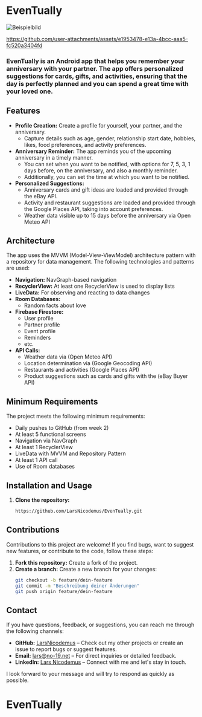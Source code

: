 

# EvenTually






![Beispielbild](https://github.com/SI-Classroom-Batch-017/android-abschluss-LarsNicodemus/blob/main/app/src/main/res/drawable/eventually_round1.png) 




https://github.com/user-attachments/assets/e1953478-e13a-4bcc-aaa5-fc520a3404fd




### EvenTually is an Android app that helps you remember your anniversary with your partner. The app offers personalized suggestions for cards, gifts, and activities, ensuring that the day is perfectly planned and you can spend a great time with your loved one.


## Features

- **Profile Creation:** Create a profile for yourself, your partner, and the anniversary.
  - Capture details such as age, gender, relationship start date, hobbies, likes, food preferences, and activity preferences.
- **Anniversary Reminder:** The app reminds you of the upcoming anniversary in a timely manner.
  - You can set when you want to be notified, with options for 7, 5, 3, 1 days before, on the anniversary, and also a monthly reminder.
  - Additionally, you can set the time at which you want to be notified.
- **Personalized Suggestions:**
  - Anniversary cards and gift ideas are loaded and provided through the eBay API.
  - Activity and restaurant suggestions are loaded and provided through the Google Places API, taking into account preferences.
  - Weather data visible up to 15 days before the anniversary via Open Meteo API

## Architecture

The app uses the MVVM (Model-View-ViewModel) architecture pattern with a repository for data management. The following technologies and patterns are used:

- **Navigation:** NavGraph-based navigation
- **RecyclerView:** At least one RecyclerView is used to display lists
- **LiveData:** For observing and reacting to data changes
- **Room Databases:**
  - Random facts about love
- **Firebase Firestore:**
  - User profile
  - Partner profile
  - Event profile
  - Reminders
  - etc.
- **API Calls:**
  - Weather data via (Open Meteo API)
  - Location determination via (Google Geocoding API)
  - Restaurants and activities (Google Places API)
  - Product suggestions such as cards and gifts with the (eBay Buyer API)
    
## Minimum Requirements

The project meets the following minimum requirements:

- Daily pushes to GitHub (from week 2)
- At least 5 functional screens
- Navigation via NavGraph
- At least 1 RecyclerView
- LiveData with MVVM and Repository Pattern
- At least 1 API call
- Use of Room databases

## Installation and Usage

1. **Clone the repository:**
   ```bash
   https://github.com/LarsNicodemus/EvenTually.git

## Contributions

Contributions to this project are welcome! If you find bugs, want to suggest new features, or contribute to the code, follow these steps:

1. **Fork this repository:** Create a fork of the project.
2. **Create a branch:** Create a new branch for your changes:
   ```bash
   git checkout -b feature/dein-feature
   git commit -m "Beschreibung deiner Änderungen"
   git push origin feature/dein-feature
   
## Contact

If you have questions, feedback, or suggestions, you can reach me through the following channels:

- **GitHub:**       [LarsNicodemus](https://github.com/larsnicodemus) – Check out my other projects or create an issue to report bugs or suggest features.
- **Email:**        [lars@no-19.net](mailto:lars@no-19.net) – For direct inquiries or detailed feedback.
- **LinkedIn:**     [Lars Nicodemus](https://www.linkedin.com/in/larsnicodemus/) – Connect with me and let's stay in touch.

I look forward to your message and will try to respond as quickly as possible.

# EvenTually
